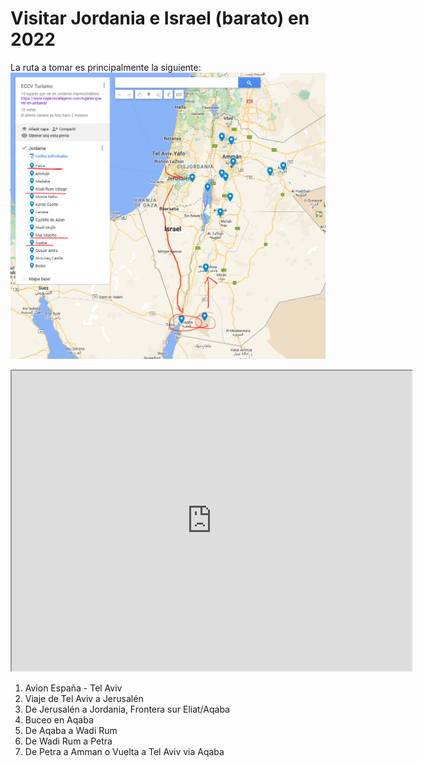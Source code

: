 # Visitar Jordania e Israel (barato) en 2022  
La ruta a tomar es principalmente la siguiente:  
![](map.png)  
<iframe src="https://www.google.com/maps/d/u/0/embed?mid=1v_WqgxZg0bYP8SJ-1eqjP91VVuAzghk&ehbc=2E312F" width="640" height="480"></iframe>  


1. Avion España - Tel Aviv  
2. Viaje de Tel Aviv a Jerusalén  
3. De Jerusalén a Jordania, Frontera sur  Eliat/Aqaba  
4. Buceo en Aqaba  
5. De Aqaba a Wadi Rum  
6. De Wadi Rum a Petra  
7. De Petra a Amman o Vuelta a Tel Aviv via Aqaba  

